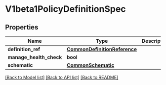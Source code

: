 # V1beta1PolicyDefinitionSpec

## Properties
Name | Type | Description | Notes
------------ | ------------- | ------------- | -------------
**definition_ref** | [**CommonDefinitionReference**](CommonDefinitionReference.md) |  | [optional] 
**manage_health_check** | **bool** |  | [optional] 
**schematic** | [**CommonSchematic**](CommonSchematic.md) |  | [optional] 

[[Back to Model list]](../vela-client/README.md#documentation-for-models) [[Back to API list]](../vela-client/README.md#documentation-for-api-endpoints) [[Back to README]](../vela-client/README.md)

